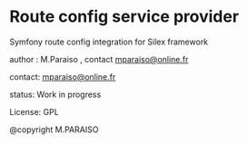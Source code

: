 # Route config service provider

Symfony route config integration for  Silex framework

author : M.Paraiso , contact mparaiso@online.fr

contact: mparaiso@online.fr

status: Work in progress

License: GPL

@copyright M.PARAISO


